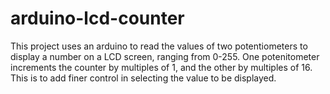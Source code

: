 # arduino-lcd-counter

This project uses an arduino to read the values of two potentiometers to display a number on a LCD screen, ranging from 0-255.
One potenitometer increments the counter by multiples of 1, and the other by multiples of 16. This is to add finer control
in selecting the value to be displayed.
